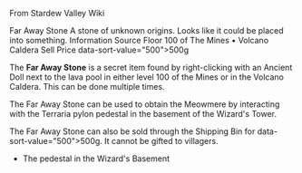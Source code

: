 From Stardew Valley Wiki

Far Away Stone A stone of unknown origins. Looks like it could be placed into something. Information Source Floor 100 of The Mines • Volcano Caldera Sell Price data-sort-value="500"&gt;500g

The **Far Away Stone** is a secret item found by right-clicking with an Ancient Doll next to the lava pool in either level 100 of the Mines or in the Volcano Caldera. This can be done multiple times.

The Far Away Stone can be used to obtain the Meowmere by interacting with the Terraria pylon pedestal in the basement of the Wizard's Tower.

The Far Away Stone can also be sold through the Shipping Bin for data-sort-value="500"&gt;500g. It cannot be gifted to villagers.

- The pedestal in the Wizard's Basement